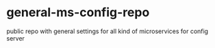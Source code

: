 # general-ms-config-repo
public repo with general settings for all kind of microservices for config server
